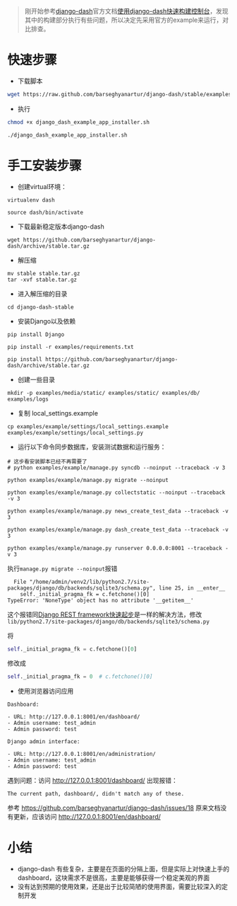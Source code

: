 > 刚开始参考[django-dash](https://github.com/barseghyanartur/django-dash)官方文档[使用django-dash快速构建控制台](build_dashboard_with_django-dash)，发现其中的构建部分执行有些问题，所以决定先采用官方的example来运行，对比排查。

# 快速步骤

* 下载脚本

```bash
wget https://raw.github.com/barseghyanartur/django-dash/stable/examples/django_dash_example_app_installer.sh
```

* 执行

```bash
chmod +x django_dash_example_app_installer.sh

./django_dash_example_app_installer.sh
```

# 手工安装步骤

* 创建virtual环境：

```
virtualenv dash

source dash/bin/activate
```

* 下载最新稳定版本django-dash

```
wget https://github.com/barseghyanartur/django-dash/archive/stable.tar.gz
```

* 解压缩

```
mv stable stable.tar.gz
tar -xvf stable.tar.gz
```

* 进入解压缩的目录

```
cd django-dash-stable
```

* 安装Django以及依赖

```
pip install Django

pip install -r examples/requirements.txt

pip install https://github.com/barseghyanartur/django-dash/archive/stable.tar.gz
```

* 创建一些目录

```
mkdir -p examples/media/static/ examples/static/ examples/db/ examples/logs
```

* 复制 local_settings.example

```
cp examples/example/settings/local_settings.example examples/example/settings/local_settings.py
```

* 运行以下命令同步数据库，安装测试数据和运行服务：

```
# 这步看安装脚本已经不再需要了
# python examples/example/manage.py syncdb --noinput --traceback -v 3

python examples/example/manage.py migrate --noinput

python examples/example/manage.py collectstatic --noinput --traceback -v 3

python examples/example/manage.py news_create_test_data --traceback -v 3

python examples/example/manage.py dash_create_test_data --traceback -v 3

python examples/example/manage.py runserver 0.0.0.0:8001 --traceback -v 3
```

执行`manage.py migrate --noinput`报错

```
  File "/home/admin/venv2/lib/python2.7/site-packages/django/db/backends/sqlite3/schema.py", line 25, in __enter__
    self._initial_pragma_fk = c.fetchone()[0]
TypeError: 'NoneType' object has no attribute '__getitem__'
```

这个报错同[Django REST framework快速起步](../rest_framework/django_rest_framework_quickstart)是一样的解决方法，修改 `lib/python2.7/site-packages/django/db/backends/sqlite3/schema.py`

将

```python
self._initial_pragma_fk = c.fetchone()[0]
```

修改成

```python
self._initial_pragma_fk = 0  # c.fetchone()[0]
```

* 使用浏览器访问应用

```
Dashboard:

- URL: http://127.0.0.1:8001/en/dashboard/
- Admin username: test_admin
- Admin password: test

Django admin interface:

- URL: http://127.0.0.1:8001/en/administration/
- Admin username: test_admin
- Admin password: test
```

遇到问题：访问 http://127.0.0.1:8001/dashboard/ 出现报错：

```
The current path, dashboard/, didn't match any of these.
```

参考 https://github.com/barseghyanartur/django-dash/issues/18 原来文档没有更新，应该访问 http://127.0.0.1:8001/en/dashboard/

# 小结

* django-dash 有些复杂，主要是在页面的分隔上面，但是实际上对快速上手的dashboard，这块需求不是很高，主要是能够获得一个稳定美观的界面
* 没有达到预期的使用效果，还是出于比较简陋的使用界面，需要比较深入的定制开发